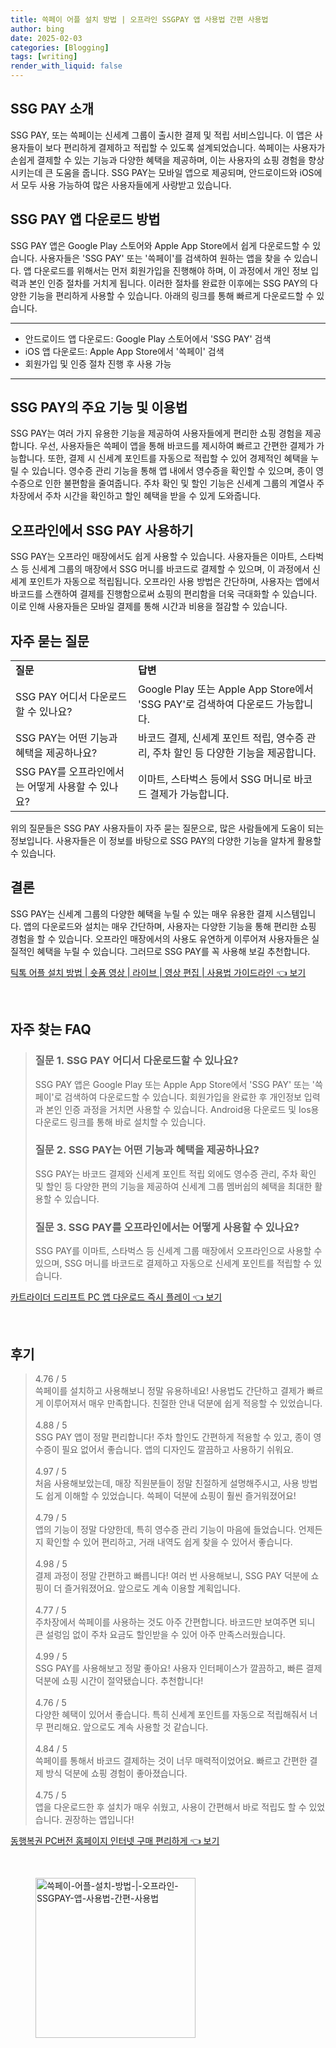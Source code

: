 ```yaml
---
title: 쓱페이 어플 설치 방법 | 오프라인 SSGPAY 앱 사용법 간편 사용법
author: bing
date: 2025-02-03
categories: [Blogging]
tags: [writing]
render_with_liquid: false
---
```



<h2 id='SSG_PAY_소개'>SSG PAY 소개</h2>

<p>SSG PAY, 또는 쓱페이는 신세계 그룹이 출시한 결제 및 적립 서비스입니다. 이 앱은 사용자들이 보다 편리하게 결제하고 적립할 수 있도록 설계되었습니다. 쓱페이는 사용자가 손쉽게 결제할 수 있는 기능과 다양한 혜택을 제공하며, 이는 사용자의 쇼핑 경험을 향상시키는데 큰 도움을 줍니다. SSG PAY는 모바일 앱으로 제공되며, 안드로이드와 iOS에서 모두 사용 가능하여 많은 사용자들에게 사랑받고 있습니다.</p>

<h2 id='앱_다운로드_방법'>SSG PAY 앱 다운로드 방법</h2>

<p>SSG PAY 앱은 Google Play 스토어와 Apple App Store에서 쉽게 다운로드할 수 있습니다. 사용자들은 'SSG PAY' 또는 '쓱페이'를 검색하여 원하는 앱을 찾을 수 있습니다. 앱 다운로드를 위해서는 먼저 회원가입을 진행해야 하며, 이 과정에서 개인 정보 입력과 본인 인증 절차를 거치게 됩니다. 이러한 절차를 완료한 이후에는 SSG PAY의 다양한 기능을 편리하게 사용할 수 있습니다. 아래의 링크를 통해 빠르게 다운로드할 수 있습니다.</p>

<hr />

<ul>
    <li>안드로이드 앱 다운로드: Google Play 스토어에서 'SSG PAY' 검색</li>
    <li>iOS 앱 다운로드: Apple App Store에서 '쓱페이' 검색</li>
    <li>회원가입 및 인증 절차 진행 후 사용 가능</li>
</ul>

<hr />

<h2 id='주요_기능_및_이용법'>SSG PAY의 주요 기능 및 이용법</h2>

<p>SSG PAY는 여러 가지 유용한 기능을 제공하여 사용자들에게 편리한 쇼핑 경험을 제공합니다. 우선, 사용자들은 쓱페이 앱을 통해 바코드를 제시하여 빠르고 간편한 결제가 가능합니다. 또한, 결제 시 신세계 포인트를 자동으로 적립할 수 있어 경제적인 혜택을 누릴 수 있습니다. 영수증 관리 기능을 통해 앱 내에서 영수증을 확인할 수 있으며, 종이 영수증으로 인한 불편함을 줄여줍니다. 주차 확인 및 할인 기능은 신세계 그룹의 계열사 주차장에서 주차 시간을 확인하고 할인 혜택을 받을 수 있게 도와줍니다.</p>

<h2 id='오프라인_사용_방법'>오프라인에서 SSG PAY 사용하기</h2>

<p>SSG PAY는 오프라인 매장에서도 쉽게 사용할 수 있습니다. 사용자들은 이마트, 스타벅스 등 신세계 그룹의 매장에서 SSG 머니를 바코드로 결제할 수 있으며, 이 과정에서 신세계 포인트가 자동으로 적립됩니다. 오프라인 사용 방법은 간단하며, 사용자는 앱에서 바코드를 스캔하여 결제를 진행함으로써 쇼핑의 편리함을 더욱 극대화할 수 있습니다. 이로 인해 사용자들은 모바일 결제를 통해 시간과 비용을 절감할 수 있습니다.</p>

<h2 id='자주_묻는_질문'>자주 묻는 질문</h2>

<table>
    <tr>
        <td><b>질문</b></td>
        <td><b>답변</b></td>
    </tr>
    <tr>
        <td>SSG PAY 어디서 다운로드할 수 있나요?</td>
        <td>Google Play 또는 Apple App Store에서 'SSG PAY'로 검색하여 다운로드 가능합니다.</td>
    </tr>
    <tr>
        <td>SSG PAY는 어떤 기능과 혜택을 제공하나요?</td>
        <td>바코드 결제, 신세계 포인트 적립, 영수증 관리, 주차 할인 등 다양한 기능을 제공합니다.</td>
    </tr>
    <tr>
        <td>SSG PAY를 오프라인에서는 어떻게 사용할 수 있나요?</td>
        <td>이마트, 스타벅스 등에서 SSG 머니로 바코드 결제가 가능합니다.</td>
    </tr>
</table>

<p>위의 질문들은 SSG PAY 사용자들이 자주 묻는 질문으로, 많은 사람들에게 도움이 되는 정보입니다. 사용자들은 이 정보를 바탕으로 SSG PAY의 다양한 기능을 알차게 활용할 수 있습니다.</p>

<h2 id='결론'>결론</h2>

<p>SSG PAY는 신세계 그룹의 다양한 혜택을 누릴 수 있는 매우 유용한 결제 시스템입니다. 앱의 다운로드와 설치는 매우 간단하며, 사용자는 다양한 기능을 통해 편리한 쇼핑 경험을 할 수 있습니다. 오프라인 매장에서의 사용도 유연하게 이루어져 사용자들은 실질적인 혜택을 누릴 수 있습니다. 그러므로 SSG PAY를 꼭 사용해 보길 추천합니다.</p>


<p><a class="click-button" title="틱톡 어플 설치 방법 | 숏폼 영상 | 라이브 | 영상 편집 | 사용법 가이드라인" href="https://greenforu.github.io/posts/%ED%8B%B1%ED%86%A1-%EC%96%B4%ED%94%8C-%EC%84%A4%EC%B9%98-%EB%B0%A9%EB%B2%95-%EC%88%8F%ED%8F%BC-%EC%98%81%EC%83%81-%EB%9D%BC%EC%9D%B4%EB%B8%8C-%EC%98%81%EC%83%81-%ED%8E%B8%EC%A7%91-%EC%82%AC%EC%9A%A9%EB%B2%95-%EA%B0%80%EC%9D%B4%EB%93%9C%EB%9D%BC%EC%9D%B8/" rel="dofollow">틱톡 어플 설치 방법 | 숏폼 영상 | 라이브 | 영상 편집 | 사용법 가이드라인 👈 보기</a></p><br>
<h2 id='자주_찾는_FAQ'>자주 찾는 FAQ</h2>
<div itemscope="" itemtype="https://schema.org/FAQPage"> 
<blockquote> 
<div itemscope="" itemprop="mainEntity" itemtype="https://schema.org/Question"> 
<h3 itemprop="name">질문 1. SSG PAY 어디서 다운로드할 수 있나요?</h3> 
<div itemscope="" itemprop="acceptedAnswer" itemtype="https://schema.org/Answer"> 
<span itemprop="text"> 
<p>SSG PAY 앱은 Google Play 또는 Apple App Store에서 'SSG PAY' 또는 '쓱페이'로 검색하여 다운로드할 수 있습니다. 회원가입을 완료한 후 개인정보 입력과 본인 인증 과정을 거치면 사용할 수 있습니다. Android용 다운로드 및 Ios용 다운로드 링크를 통해 바로 설치할 수 있습니다.</p> 
</span> 
</div> 
</div> 

<div itemscope="" itemprop="mainEntity" itemtype="https://schema.org/Question"> 
<h3 itemprop="name">질문 2. SSG PAY는 어떤 기능과 혜택을 제공하나요?</h3> 
<div itemscope="" itemprop="acceptedAnswer" itemtype="https://schema.org/Answer"> 
<span itemprop="text"> 
<p>SSG PAY는 바코드 결제와 신세계 포인트 적립 외에도 영수증 관리, 주차 확인 및 할인 등 다양한 편의 기능을 제공하여 신세계 그룹 멤버쉽의 혜택을 최대한 활용할 수 있습니다.</p> 
</span> 
</div> 
</div> 

<div itemscope="" itemprop="mainEntity" itemtype="https://schema.org/Question"> 
<h3 itemprop="name">질문 3. SSG PAY를 오프라인에서는 어떻게 사용할 수 있나요?</h3> 
<div itemscope="" itemprop="acceptedAnswer" itemtype="https://schema.org/Answer"> 
<span itemprop="text"> 
<p>SSG PAY를 이마트, 스타벅스 등 신세계 그룹 매장에서 오프라인으로 사용할 수 있으며, SSG 머니를 바코드로 결제하고 자동으로 신세계 포인트를 적립할 수 있습니다.</p> 
</span> 
</div> 
</div> 
</blockquote> 
</div>
<p><a class="click-button" title="카트라이더 드리프트 PC 앱 다운로드 즉시 플레이" href="https://greenforu.github.io/posts/%EC%B9%B4%ED%8A%B8%EB%9D%BC%EC%9D%B4%EB%8D%94-%EB%93%9C%EB%A6%AC%ED%94%84%ED%8A%B8-PC-%EC%95%B1-%EB%8B%A4%EC%9A%B4%EB%A1%9C%EB%93%9C-%EC%A6%89%EC%8B%9C-%ED%94%8C%EB%A0%88%EC%9D%B4/" rel="dofollow">카트라이더 드리프트 PC 앱 다운로드 즉시 플레이 👈 보기</a></p><br>
<h2 id='후기'>후기</h2>
<div itemscope itemtype="https://schema.org/Product">
  <blockquote>
  <div itemprop="review" itemscope itemtype="https://schema.org/Review">
      <div itemprop="reviewRating" itemscope itemtype="https://schema.org/Rating"> <span itemprop="ratingValue">4.76</span> / <span itemprop="bestRating">5</span> </div>
      <span itemprop="reviewBody">쓱페이를 설치하고 사용해보니 정말 유용하네요! 사용법도 간단하고 결제가 빠르게 이루어져서 매우 만족합니다. 친절한 안내 덕분에 쉽게 적응할 수 있었습니다.</span>
  </div>
  <br>
  <div itemprop="review" itemscope itemtype="https://schema.org/Review">
      <div itemprop="reviewRating" itemscope itemtype="https://schema.org/Rating"> <span itemprop="ratingValue">4.88</span> / <span itemprop="bestRating">5</span> </div>
      <span itemprop="reviewBody">SSG PAY 앱이 정말 편리합니다! 주차 할인도 간편하게 적용할 수 있고, 종이 영수증이 필요 없어서 좋습니다. 앱의 디자인도 깔끔하고 사용하기 쉬워요.</span>
  </div>
  <br>
  <div itemprop="review" itemscope itemtype="https://schema.org/Review">
      <div itemprop="reviewRating" itemscope itemtype="https://schema.org/Rating"> <span itemprop="ratingValue">4.97</span> / <span itemprop="bestRating">5</span> </div>
      <span itemprop="reviewBody">처음 사용해보았는데, 매장 직원분들이 정말 친절하게 설명해주시고, 사용 방법도 쉽게 이해할 수 있었습니다. 쓱페이 덕분에 쇼핑이 훨씬 즐거워졌어요!</span>
  </div>
  <br>
  <div itemprop="review" itemscope itemtype="https://schema.org/Review">
      <div itemprop="reviewRating" itemscope itemtype="https://schema.org/Rating"> <span itemprop="ratingValue">4.79</span> / <span itemprop="bestRating">5</span> </div>
      <span itemprop="reviewBody">앱의 기능이 정말 다양한데, 특히 영수증 관리 기능이 마음에 들었습니다. 언제든지 확인할 수 있어 편리하고, 거래 내역도 쉽게 찾을 수 있어서 좋습니다.</span>
  </div>
  <br>
  <div itemprop="review" itemscope itemtype="https://schema.org/Review">
      <div itemprop="reviewRating" itemscope itemtype="https://schema.org/Rating"> <span itemprop="ratingValue">4.98</span> / <span itemprop="bestRating">5</span> </div>
      <span itemprop="reviewBody">결제 과정이 정말 간편하고 빠릅니다! 여러 번 사용해보니, SSG PAY 덕분에 쇼핑이 더 즐거워졌어요. 앞으로도 계속 이용할 계획입니다.</span>
  </div>
  <br>
  <div itemprop="review" itemscope itemtype="https://schema.org/Review">
      <div itemprop="reviewRating" itemscope itemtype="https://schema.org/Rating"> <span itemprop="ratingValue">4.77</span> / <span itemprop="bestRating">5</span> </div>
      <span itemprop="reviewBody">주차장에서 쓱페이를 사용하는 것도 아주 간편합니다. 바코드만 보여주면 되니 큰 설렁임 없이 주차 요금도 할인받을 수 있어 아주 만족스러웠습니다.</span>
  </div>
  <br>
  <div itemprop="review" itemscope itemtype="https://schema.org/Review">
      <div itemprop="reviewRating" itemscope itemtype="https://schema.org/Rating"> <span itemprop="ratingValue">4.99</span> / <span itemprop="bestRating">5</span> </div>
      <span itemprop="reviewBody">SSG PAY를 사용해보고 정말 좋아요! 사용자 인터페이스가 깔끔하고, 빠른 결제 덕분에 쇼핑 시간이 절약됐습니다. 추천합니다!</span>
  </div>
  <br>
  <div itemprop="review" itemscope itemtype="https://schema.org/Review">
      <div itemprop="reviewRating" itemscope itemtype="https://schema.org/Rating"> <span itemprop="ratingValue">4.76</span> / <span itemprop="bestRating">5</span> </div>
      <span itemprop="reviewBody">다양한 혜택이 있어서 좋습니다. 특히 신세계 포인트를 자동으로 적립해줘서 너무 편리해요. 앞으로도 계속 사용할 것 같습니다.</span>
  </div>
  <br>
  <div itemprop="review" itemscope itemtype="https://schema.org/Review">
      <div itemprop="reviewRating" itemscope itemtype="https://schema.org/Rating"> <span itemprop="ratingValue">4.84</span> / <span itemprop="bestRating">5</span> </div>
      <span itemprop="reviewBody">쓱페이를 통해서 바코드 결제하는 것이 너무 매력적이었어요. 빠르고 간편한 결제 방식 덕분에 쇼핑 경험이 좋아졌습니다.</span>
  </div>
  <br>
  <div itemprop="review" itemscope itemtype="https://schema.org/Review">
      <div itemprop="reviewRating" itemscope itemtype="https://schema.org/Rating"> <span itemprop="ratingValue">4.75</span> / <span itemprop="bestRating">5</span> </div>
      <span itemprop="reviewBody">앱을 다운로드한 후 설치가 매우 쉬웠고, 사용이 간편해서 바로 적립도 할 수 있었습니다. 권장하는 앱입니다!</span>
  </div>
  </blockquote>
</div>
<p><a class="click-button" title="동행복권 PC버전 홈페이지 인터넷 구매 편리하게" href="https://greenforu.github.io/posts/%EB%8F%99%ED%96%89%EB%B3%B5%EA%B6%8C-PC%EB%B2%84%EC%A0%84-%ED%99%88%ED%8E%98%EC%9D%B4%EC%A7%80-%EC%9D%B8%ED%84%B0%EB%84%B7-%EA%B5%AC%EB%A7%A4-%ED%8E%B8%EB%A6%AC%ED%95%98%EA%B2%8C/" rel="dofollow">동행복권 PC버전 홈페이지 인터넷 구매 편리하게 👈 보기</a></p><br>
<figure class="image"><img src="https://greenforu.github.io/assets/img/thumbnail/쓱페이-어플-설치-방법-|-오프라인-SSGPAY-앱-사용법-간편-사용법.webp" alt="쓱페이-어플-설치-방법-|-오프라인-SSGPAY-앱-사용법-간편-사용법" width="256" height="256"></figure>